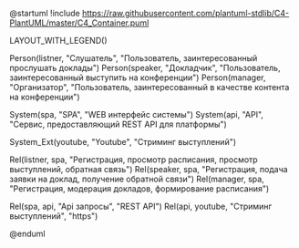 @startuml
!include https://raw.githubusercontent.com/plantuml-stdlib/C4-PlantUML/master/C4_Container.puml

LAYOUT_WITH_LEGEND()

Person(listner, "Слушатель", "Пользователь, заинтересованный прослушать доклады")
Person(speaker, "Докладчик", "Пользователь, заинтересованный выступить на конференции")
Person(manager, "Организатор", "Пользователь, заинтересованный в качестве контента на конференции")

System(spa, "SPA", "WEB интерфейс системы")
System(api, "API", "Сервис, предоставляющий REST API для платформы")

System_Ext(youtube, "Youtube", "Стриминг выступлений")

Rel(listner, spa, "Регистрация, просмотр расписания, просмотр выступлений, обратная связь")
Rel(speaker, spa, "Регистрация, подача заявки на доклад, получение обратной связи")
Rel(manager, spa, "Регистрация, модерация докладов, формирование расписания")

Rel(spa, api, "Api запросы", "REST API")
Rel(api, youtube, "Стриминг выступлений", "https")


@enduml
